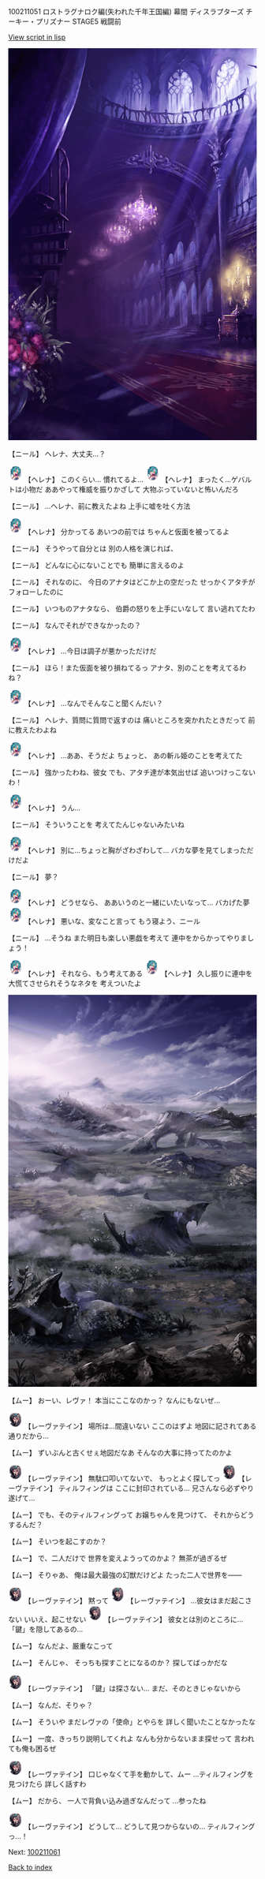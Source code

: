 100211051 ロストラグナロク編(失われた千年王国編) 幕間 ディスラプターズ  チーキー・プリズナー STAGE5 戦闘前

[View script in lisp](../scripts/100211051.txt)

![300_devil_room.png](../images/backgrounds/300_devil_room.png)

【ニール】
ヘレナ、大丈夫…？

<img src="../images/units/3302811.png" alt="3302811.png" height="34"/>
【ヘレナ】
このくらい…
慣れてるよ…

<img src="../images/units/3302811.png" alt="3302811.png" height="34"/>
【ヘレナ】
まったく…ゲバルトは小物だ
ああやって権威を振りかざして
大物ぶっていないと怖いんだろ

【ニール】
…ヘレナ、前に教えたよね
上手に嘘を吐く方法

<img src="../images/units/3302811.png" alt="3302811.png" height="34"/>
【ヘレナ】
分かってる
あいつの前では
ちゃんと仮面を被ってるよ

【ニール】
そうやって自分とは
別の人格を演じれば、

【ニール】
どんなに心にないことでも
簡単に言えるのよ

【ニール】
それなのに、
今日のアナタはどこか上の空だった
せっかくアタチがフォローしたのに

【ニール】
いつものアナタなら、
伯爵の怒りを上手にいなして
言い逃れてたわ

【ニール】
なんでそれができなかったの？

<img src="../images/units/3302811.png" alt="3302811.png" height="34"/>
【ヘレナ】
…今日は調子が悪かっただけだ

【ニール】
ほら！また仮面を被り損ねてるっ
アナタ、別のことを考えてるわね？

<img src="../images/units/3302811.png" alt="3302811.png" height="34"/>
【ヘレナ】
…なんでそんなこと聞くんだい？

【ニール】
ヘレナ、質問に質問で返すのは
痛いところを突かれたときだって
前に教えたわよね

<img src="../images/units/3302811.png" alt="3302811.png" height="34"/>
【ヘレナ】
…ああ、そうだよ
ちょっと、
あの斬ル姫のことを考えてた

【ニール】
強かったわね、彼女
でも、アタチ達が本気出せば
追いつけっこないわ！

<img src="../images/units/3302811.png" alt="3302811.png" height="34"/>
【ヘレナ】
うん…

【ニール】
そういうことを
考えてたんじゃないみたいね

<img src="../images/units/3302811.png" alt="3302811.png" height="34"/>
【ヘレナ】
別に…ちょっと胸がざわざわして…
バカな夢を見てしまっただけだよ

【ニール】
夢？

<img src="../images/units/3302811.png" alt="3302811.png" height="34"/>
【ヘレナ】
どうせなら、
ああいうのと一緒にいたいなって…
バカげた夢

<img src="../images/units/3302811.png" alt="3302811.png" height="34"/>
【ヘレナ】
悪いな、変なこと言って
もう寝よう、ニール

【ニール】
…そうね
また明日も楽しい悪戯を考えて
連中をからかってやりましょう！

<img src="../images/units/3302811.png" alt="3302811.png" height="34"/>
【ヘレナ】
それなら、もう考えてある

<img src="../images/units/3302811.png" alt="3302811.png" height="34"/>
【ヘレナ】
久し振りに連中を
大慌てさせられそうなネタを
考えついたよ

![101_plain_daytime.png](../images/backgrounds/101_plain_daytime.png)

【ムー】
おーい、レヴァ！
本当にここなのかっ？
なんにもないぜ…

<img src="../images/units/3100211.png" alt="3100211.png" height="34"/>
【レーヴァテイン】
場所は…間違いない
ここのはずよ
地図に記されてある通りだから…

【ムー】
ずいぶんと古くせぇ地図だなあ
そんなの大事に持ってたのかよ

<img src="../images/units/3100211.png" alt="3100211.png" height="34"/>
【レーヴァテイン】
無駄口叩いてないで、
もっとよく探してっ

<img src="../images/units/3100211.png" alt="3100211.png" height="34"/>
【レーヴァテイン】
ティルフィングは
ここに封印されている…
兄さんなら必ずやり遂げて…

【ムー】
でも、そのティルフィングって
お嬢ちゃんを見つけて、
それからどうするんだ？

【ムー】
そいつを起こすのか？

【ムー】
で、二人だけで
世界を変えようってのかよ？
無茶が過ぎるぜ

【ムー】
そりゃあ、
俺は最大最強の幻獣だけどよ
たった二人で世界を――

<img src="../images/units/3100211.png" alt="3100211.png" height="34"/>
【レーヴァテイン】
黙って

<img src="../images/units/3100211.png" alt="3100211.png" height="34"/>
【レーヴァテイン】
…彼女はまだ起こさない
いいえ、起こせない

<img src="../images/units/3100211.png" alt="3100211.png" height="34"/>
【レーヴァテイン】
彼女とは別のところに…
「鍵」を隠してあるの…

【ムー】
なんだよ、厳重なこって

【ムー】
そんじゃ、
そっちも探すことになるのか？
探してばっかだな

<img src="../images/units/3100211.png" alt="3100211.png" height="34"/>
【レーヴァテイン】
「鍵」は探さない…
まだ、そのときじゃないから

【ムー】
なんだ、そりゃ？

【ムー】
そういや
まだレヴァの「使命」とやらを
詳しく聞いたことなかったな

【ムー】
一度、きっちり説明してくれよ
なんも分からないまま探せって
言われても俺も困るぜ

<img src="../images/units/3100211.png" alt="3100211.png" height="34"/>
【レーヴァテイン】
口じゃなくて手を動かして、ムー
…ティルフィングを見つけたら
詳しく話すわ

【ムー】
だから、
一人で背負い込み過ぎなんだって
…参ったね

<img src="../images/units/3100211.png" alt="3100211.png" height="34"/>
【レーヴァテイン】
どうして…
どうして見つからないの…
ティルフィングっ…！

Next: [100211061](100211061.md)

[Back to index](index.md)
